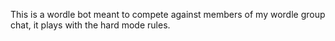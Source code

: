 This is a wordle bot meant to compete against members of my wordle group chat, it plays with the hard mode rules.
